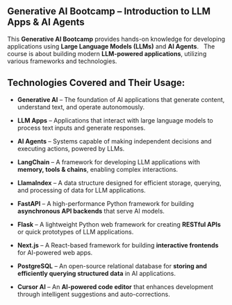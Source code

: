 ## Generative AI Bootcamp – Introduction to LLM Apps & AI Agents   

This **Generative AI Bootcamp** provides hands-on knowledge for developing applications using **Large Language Models (LLMs)** and **AI Agents**.  
The course is about building modern **LLM-powered applications**, utilizing various frameworks and technologies.  

## Technologies Covered and Their Usage: 

- **Generative AI** – The foundation of AI applications that generate content, understand text, and operate autonomously.
  
- **LLM Apps** – Applications that interact with large language models to process text inputs and generate responses.
  
- **AI Agents** – Systems capable of making independent decisions and executing actions, powered by LLMs.
  
- **LangChain** – A framework for developing LLM applications with **memory, tools & chains**, enabling complex interactions.

- **LlamaIndex** – A data structure designed for efficient storage, querying, and processing of data for LLM applications.
  
- **FastAPI** – A high-performance Python framework for building **asynchronous API backends** that serve AI models.
  
- **Flask** – A lightweight Python web framework for creating **RESTful APIs** or quick prototypes of LLM applications.

- **Next.js** – A React-based framework for building **interactive frontends** for AI-powered web apps.
   
- **PostgreSQL** – An open-source relational database for **storing and efficiently querying structured data** in AI applications.
  
- **Cursor AI** – An **AI-powered code editor** that enhances development through intelligent suggestions and auto-corrections.
